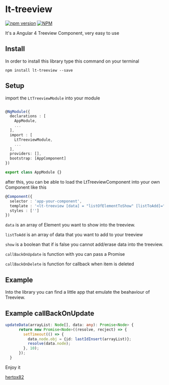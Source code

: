 # lt-treeview

[![npm version](https://badge.fury.io/js/lt-treeview.svg)](https://badge.fury.io/js/lt-treeview)
[![NPM](https://nodei.co/npm/lt-treeview.png)](https://www.npmjs.com/package/lt-treeview)

It's a Angular 4 Treeview Component, very easy to use

## Install

In order to install this library type this command on your terminal

```shell
npm install lt-treeview --save
```

## Setup

import the `LtTreeviewModule` into your module

```typescript

@NgModule({
  declarations : [
    AppModule,
    ...
  ],
  import : [
    LtTreeviewModule,
    ...
  ],
  providers: [],
  bootstrap: [AppComponent]
})

export class AppModule {}

```

after this, you can be able to load the LtTreeviewComponent into your own Component like this

```typescript
@Component({
  selector : 'app-your-component',
  template : '<lt-treeview [data] = "listOfElementToShow" [listToAdd]="addedList" [show]="false" [callBackOnUpdate]="UpdateItem" [callBackOnDelete]="DeleteItem"></lt-treeview>',
  styles : ['']
})

```
`data` is an array of Element you want to show into the treeview.

`listToAdd` is an array of data that you want to add to your treeview

`show` is a boolean that if is false you cannot add/erase data into the treeview.

`callBackOnUpdate` is function with you can pass a Promise<Node>

`callBackOnDelete` is function for callback when item is deleted

## Example

Into the library you can find a little app that emulate the beahaviour of Treeview.


## Example callBackOnUpdate

```typescript
updateData(arrayList: Node[], data: any): Promise<Node> {
      return new Promise<Node>((resolve, recject) => {
        setTimeout(() => {
          data.node.obj = {id: lastIdInsert(arrayList)};
          resolve(data.node);
        }, 10);
      });
  }

```

Enjoy it

[hertox82](https://www.linkedin.com/in/hernan-ariel-de-luca-23842254/)




